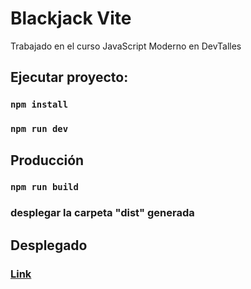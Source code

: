 # Blackjack Vite 
Trabajado en el curso JavaScript Moderno en DevTalles

## Ejecutar proyecto:

### `npm install`
### `npm run dev`

## Producción

### `npm run build`
### desplegar la carpeta "dist" generada

## Desplegado

### [Link](https://blackjack-vite-jhon.netlify.app/)
